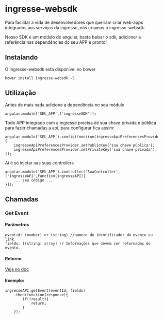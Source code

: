 ingresse-websdk
===============

Para facilitar a vida de desenvolvedores que queiram criar web-apps integrados aos serviços da ingresse, nós criamos o ingresse-websdk.

Nosso SDK é um módulo do angular, basta baixar o sdk, adicionar a referência nas dependências do seu APP e pronto!

## Instalando ##
O ingresse-websdk esta disponível no bower

    bower install ingresse-websdk -S

## Utilização ##

Antes de mais nada adicione a dependência no seu módulo

    angular.module('SEU_APP',['ingresseSDK']);

Todo APP integrado com a ingresse precisa de sua chave privada e pública para fazer chamadas a api, para configurar fica assim:

    angular.module('SEU_APP').config(function(ingresseApiPreferencesProvider) {
        ingresseApiPreferencesProvider.setPublicKey('sua chave pública');
	    ingresseApiPreferencesProvider.setPrivateKey('sua chave privada');
    });

Ai é só injetar nas suas controllers

    angular.module('SEU_APP').controller('SuaController',['ingresseAPI',function(ingresseAPI){
        ... seu código ...
    }]);

## Chamadas ##

### Get Event ###

#### Parâmetros ####
    eventid: (number) or (string) //numero do identificador do evento ou link.
    fields: [(string) array] // Informações que devem ser retornadas do evento.

#### Retorno ####
[Veja no doc](http://dev.ingresse.com/#/references/event/get-unique-event "Title")

#### Exemplo: ####
    ingresseAPI.getEvent(eventId, fields)
        .then(function(response){
            if(!result){
    			return;
    		}
    	});
